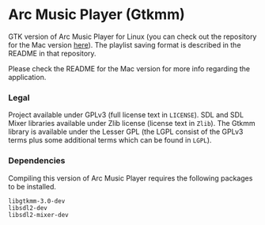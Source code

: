 # Arc Music Player (Gtkmm)
GTK version of Arc Music Player for Linux (you can check out the repository for the Mac version [here](https://github.com/Arc676/Arc-Music-Player)). The playlist saving format is described in the README in that repository.

Please check the README for the Mac version for more info regarding the application.

### Legal

Project available under GPLv3 (full license text in `LICENSE`). SDL and SDL Mixer libraries available under Zlib license (license text in `Zlib`). The Gtkmm library is available under the Lesser GPL (the LGPL consist of the GPLv3 terms plus some additional terms which can be found in `LGPL`).

### Dependencies

Compiling this version of Arc Music Player requires the following packages to be installed.

```
libgtkmm-3.0-dev
libsdl2-dev
libsdl2-mixer-dev
```
